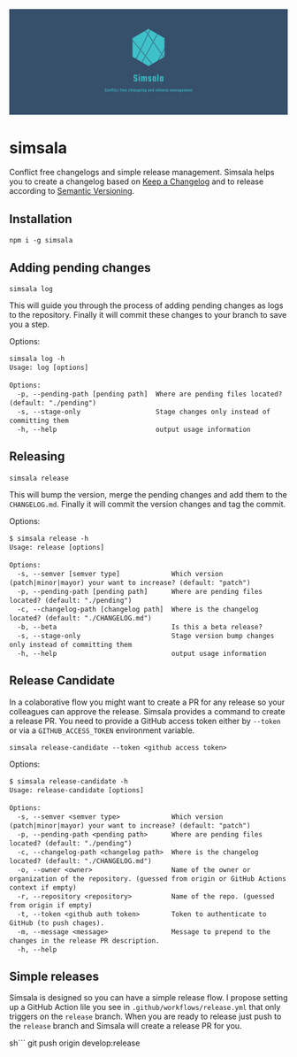 <img src="header.png" />

# simsala

Conflict free changelogs and simple release management. Simsala helps you to create a changelog based on [Keep a Changelog](http://keepachangelog.com/en/1.0.0/) and to release according to [Semantic Versioning](http://semver.org/spec/v2.0.0.html).

## Installation

```
npm i -g simsala
```

## Adding pending changes

```
simsala log
```

This will guide you through the process of adding pending changes as logs to the repository. Finally it will commit these changes to your branch to save you a step.

Options:

```
simsala log -h
Usage: log [options]

Options:
  -p, --pending-path [pending path]  Where are pending files located? (default: "./pending")
  -s, --stage-only                   Stage changes only instead of committing them
  -h, --help                         output usage information
```

## Releasing

```
simsala release
```

This will bump the version, merge the pending changes and add them to the `CHANGELOG.md`. Finally it will commit the version changes and tag the commit.

Options:

```
$ simsala release -h
Usage: release [options]

Options:
  -s, --semver [semver type]             Which version (patch|minor|mayor) your want to increase? (default: "patch")
  -p, --pending-path [pending path]      Where are pending files located? (default: "./pending")
  -c, --changelog-path [changelog path]  Where is the changelog located? (default: "./CHANGELOG.md")
  -b, --beta                             Is this a beta release?
  -s, --stage-only                       Stage version bump changes only instead of committing them
  -h, --help                             output usage information
```

## Release Candidate

In a colaborative flow you might want to create a PR for any release so your colleagues can approve the release. Simsala provides a command to create a release PR. You need to provide a GitHub access token either by `--token` or via a `GITHUB_ACCESS_TOKEN` environment variable.

```
simsala release-candidate --token <github access token>
```

Options:

```
$ simsala release-candidate -h
Usage: release-candidate [options]

Options:
  -s, --semver <semver type>             Which version (patch|minor|mayor) your want to increase? (default: "patch")
  -p, --pending-path <pending path>      Where are pending files located? (default: "./pending")
  -c, --changelog-path <changelog path>  Where is the changelog located? (default: "./CHANGELOG.md")
  -o, --owner <owner>                    Name of the owner or organization of the repository. (guessed from origin or GitHub Actions context if empty)
  -r, --repository <repository>          Name of the repo. (guessed from origin if empty)
  -t, --token <github auth token>        Token to authenticate to GitHub (to push chages).
  -m, --message <message>                Message to prepend to the changes in the release PR description.
  -h, --help
```

## Simple releases

Simsala is designed so you can have a simple release flow. I propose setting up a GitHub Action lile you see in `.github/workflows/release.yml` that only triggers on the `release` branch. When you are ready to release just push to the `release` branch and Simsala will create a release PR for you.

sh```
git push origin develop:release

```

```
